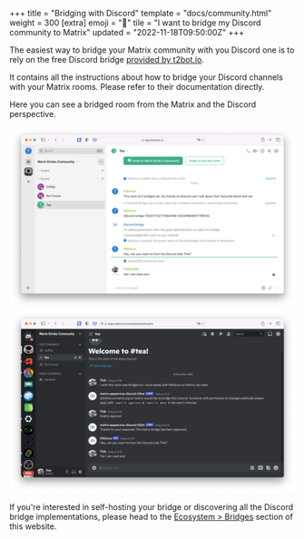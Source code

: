 +++
title = "Bridging with Discord"
template = "docs/community.html"
weight = 300
[extra]
emoji = "🌉"
tile = "I want to bridge my Discord community to Matrix"
updated = "2022-11-18T09:50:00Z"
+++

The easiest way to bridge your Matrix community with you Discord one is to rely
on the free Discord bridge [provided by t2bot.io](https://t2bot.io/discord/).

It contains all the instructions about how to bridge your Discord channels with
your Matrix rooms. Please refer to their documentation directly.

Here you can see a bridged room from the Matrix and the Discord perspective.

![](./from-matrix.png)
![](./from-discord.png)

If you're interested in self-hosting your bridge or discovering all the Discord
bridge implementations, please head to the [Ecosystem > Bridges](/ecosystem/bridges)
section of this website.
